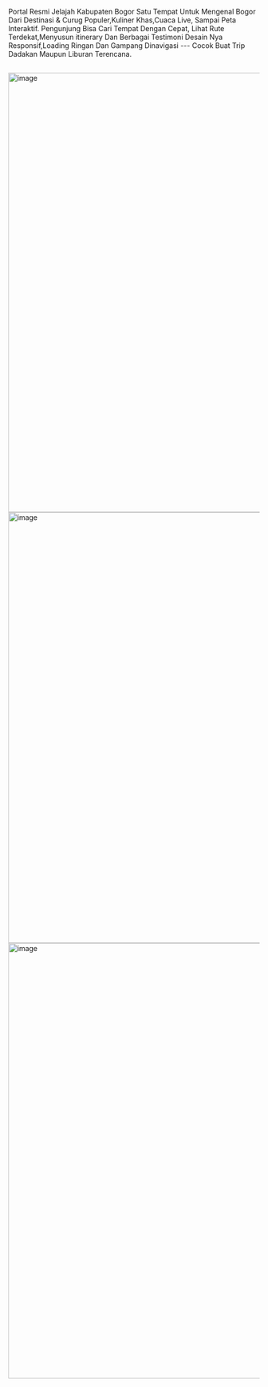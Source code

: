 Portal Resmi Jelajah Kabupaten Bogor 
Satu Tempat Untuk Mengenal Bogor Dari Destinasi & Curug Populer,Kuliner Khas,Cuaca Live, Sampai Peta Interaktif.
Pengunjung Bisa Cari Tempat Dengan Cepat, Lihat Rute Terdekat,Menyusun itinerary Dan Berbagai Testimoni Desain Nya Responsif,Loading Ringan Dan Gampang Dinavigasi --- Cocok Buat Trip Dadakan Maupun Liburan Terencana.
##
<img width="774" height="879" alt="image" src="https://github.com/user-attachments/assets/c8569753-7bf4-417c-9669-259a0928c64c" />
<img width="1563" height="862" alt="image" src="https://github.com/user-attachments/assets/af22ab63-51ba-4324-a010-f04d3c3f5294" />
<img width="1109" height="871" alt="image" src="https://github.com/user-attachments/assets/aecfd8b5-f832-4b97-b7e6-3b6d0ffbb8d6" />
